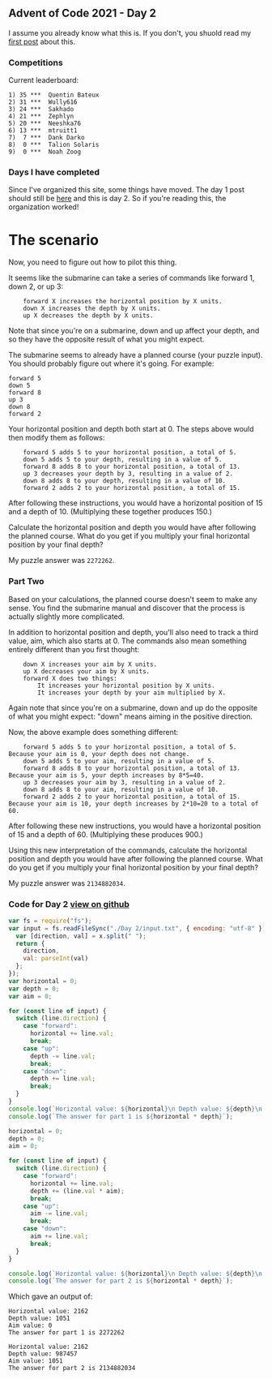 ## Advent of Code 2021 - Day 2
I assume you already know what this is. If you don't, you shuold read my [first post](https://zephlyn.github.io/advent-of-code-2021/) about this.

### Competitions
Current leaderboard:
```
1) 35 ***  Quentin Bateux
2) 31 ***  Wully616
3) 24 ***  Sakhado
4) 21 ***  Zephlyn
5) 20 ***  Neeshka76
6) 13 ***  mtruitt1
7)  7 ***  Dank Darko
8)  0 ***  Talion Solaris
9)  0 ***  Noah Zoog
```

### Days I have completed
Since I've organized this site, some things have moved. The day 1 post should still be [here](https://zephlyn.github.io/advent-of-code-2021/) and this is day 2. So if you're reading this, the organization worked!

# The scenario
Now, you need to figure out how to pilot this thing.

It seems like the submarine can take a series of commands like forward 1, down 2, or up 3:
```
    forward X increases the horizontal position by X units.
    down X increases the depth by X units.
    up X decreases the depth by X units.
```
Note that since you're on a submarine, down and up affect your depth, and so they have the opposite result of what you might expect.

The submarine seems to already have a planned course (your puzzle input). You should probably figure out where it's going. For example:
```
forward 5
down 5
forward 8
up 3
down 8
forward 2
```
Your horizontal position and depth both start at 0. The steps above would then modify them as follows:
```
    forward 5 adds 5 to your horizontal position, a total of 5.
    down 5 adds 5 to your depth, resulting in a value of 5.
    forward 8 adds 8 to your horizontal position, a total of 13.
    up 3 decreases your depth by 3, resulting in a value of 2.
    down 8 adds 8 to your depth, resulting in a value of 10.
    forward 2 adds 2 to your horizontal position, a total of 15.
```
After following these instructions, you would have a horizontal position of 15 and a depth of 10. (Multiplying these together produces 150.)

Calculate the horizontal position and depth you would have after following the planned course. What do you get if you multiply your final horizontal position by your final depth?

My puzzle answer was `2272262`.

### Part Two

Based on your calculations, the planned course doesn't seem to make any sense. You find the submarine manual and discover that the process is actually slightly more complicated.

In addition to horizontal position and depth, you'll also need to track a third value, aim, which also starts at 0. The commands also mean something entirely different than you first thought:
```
    down X increases your aim by X units.
    up X decreases your aim by X units.
    forward X does two things:
        It increases your horizontal position by X units.
        It increases your depth by your aim multiplied by X.
```
Again note that since you're on a submarine, down and up do the opposite of what you might expect: "down" means aiming in the positive direction.

Now, the above example does something different:
```
    forward 5 adds 5 to your horizontal position, a total of 5. Because your aim is 0, your depth does not change.
    down 5 adds 5 to your aim, resulting in a value of 5.
    forward 8 adds 8 to your horizontal position, a total of 13. Because your aim is 5, your depth increases by 8*5=40.
    up 3 decreases your aim by 3, resulting in a value of 2.
    down 8 adds 8 to your aim, resulting in a value of 10.
    forward 2 adds 2 to your horizontal position, a total of 15. Because your aim is 10, your depth increases by 2*10=20 to a total of 60.
```
After following these new instructions, you would have a horizontal position of 15 and a depth of 60. (Multiplying these produces 900.)

Using this new interpretation of the commands, calculate the horizontal position and depth you would have after following the planned course. What do you get if you multiply your final horizontal position by your final depth?

My puzzle answer was `2134882034`.

### Code for Day 2 [view on github](https://github.com/Zephlyn/advent-of-code-2021/blob/main/Day%202/Day%202.js)
```js
var fs = require("fs");
var input = fs.readFileSync("./Day 2/input.txt", { encoding: "utf-8" }).split("\n").filter((x) => Boolean(x)).map((x) => {
  var [direction, val] = x.split(" ");
  return {
    direction,
    val: parseInt(val)
  };
});
var horizontal = 0;
var depth = 0;
var aim = 0;

for (const line of input) {
  switch (line.direction) {
    case "forward":
      horizontal += line.val;
      break;
    case "up":
      depth -= line.val;
      break;
    case "down":
      depth += line.val;
      break;
  }
}
console.log(`Horizontal value: ${horizontal}\n Depth value: ${depth}\n Aim value: ${aim}`);
console.log(`The answer for part 1 is ${horizontal * depth}`);

horizontal = 0;
depth = 0;
aim = 0;

for (const line of input) {
  switch (line.direction) {
    case "forward":
      horizontal += line.val;
      depth += (line.val * aim);
      break;
    case "up":
      aim -= line.val;
      break;
    case "down":
      aim += line.val;
      break;
  }
}

console.log(`Horizontal value: ${horizontal}\n Depth value: ${depth}\n Aim value: ${aim}`);
console.log(`The answer for part 2 is ${horizontal * depth}`);
```

Which gave an output of:
```
Horizontal value: 2162
Depth value: 1051
Aim value: 0
The answer for part 1 is 2272262

Horizontal value: 2162
Depth value: 987457
Aim value: 1051
The answer for part 2 is 2134882034
```
